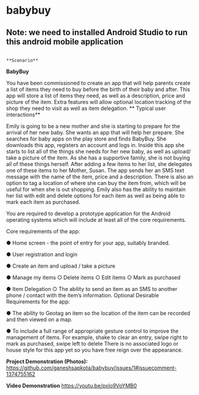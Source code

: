 # babybuy
## Note: we need to installed Android Studio to run this android mobile application
                                                                **Scenario**
**BabyBuy**

You have been commissioned to create an app that will help parents create a list of items they need to buy
before the birth of their baby and after. This app will store a list of items they need, as well as a description,
price and picture of the item. Extra features will allow optional location tracking of the shop they need to visit as
well as item delegation.
**
Typical user interactions**

Emily is going to be a new mother and she is starting to prepare for the arrival of her new baby. She wants an
app that will help her prepare. She searches for baby apps on the play store and finds BabyBuy.
She downloads this app, registers an account and logs in. Inside this app she starts to list all of the things she
needs for her new baby, as well as upload/ take a picture of the item. As she has a supportive family, she is not
buying all of these things herself. After adding a few items to her list, she delegates one of these items to her
Mother, Susan. The app sends her an SMS text message with the name of the item, price and a description.
There is also an option to tag a location of where she can buy the item from, which will be useful for when she
is out shopping. Emily also has the ability to maintain her list with edit and delete options for each item as well
as being able to mark each item as purchased.

You are required to develop a prototype application for the Android operating systems which will include at
least all of the core requirements.

Core requirements of the app:

● Home screen - the point of entry for your app, suitably branded.

● User registration and login

● Create an item and upload / take a picture

● Manage my items
○ Delete items
○ Edit items
○ Mark as purchased

● Item Delegation
○ The ability to send an item as an SMS to another phone / contact with the item’s information.
Optional Desirable Requirements for the app:

● The ability to Geotag an item so the location of the item can be recorded and then viewed on a map.

● To include a full range of appropriate gesture control to improve the management of items. For
example, shake to clear an entry, swipe right to mark as purchased, swipe left to delete
There is no associated logo or house style for this app yet so you have free reign over the appearance.


**Project Demonstration (Photos):**
https://github.com/ganeshsapkota/babybuy/issues/1#issuecomment-1374755162

**Video Demonstration**
https://youtu.be/pxlo9VoYMB0


